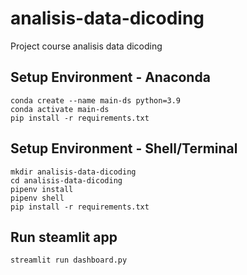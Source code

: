 # analisis-data-dicoding

Project course analisis data dicoding

## Setup Environment - Anaconda

```
conda create --name main-ds python=3.9
conda activate main-ds
pip install -r requirements.txt
```

## Setup Environment - Shell/Terminal

```
mkdir analisis-data-dicoding
cd analisis-data-dicoding
pipenv install
pipenv shell
pip install -r requirements.txt
```

## Run steamlit app

```
streamlit run dashboard.py
```
